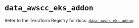 # `data_awscc_eks_addon`

Refer to the Terraform Registry for docs: [`data_awscc_eks_addon`](https://registry.terraform.io/providers/hashicorp/awscc/0.70.0/docs/data-sources/eks_addon).

